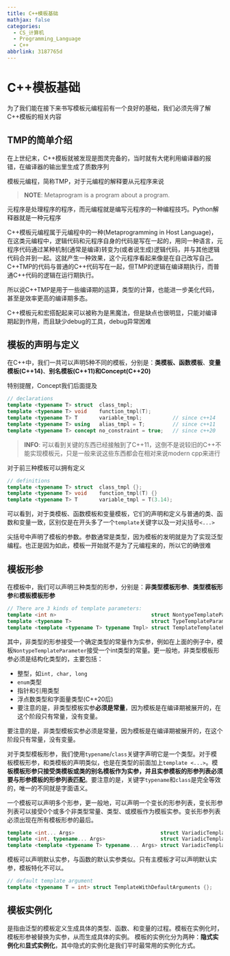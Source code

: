 ```yaml
---
title: C++模板基础
mathjax: false
categories:
  - CS_计算机
  - Programming_Language
  - C++
abbrlink: 3187765d
---
```



# C++模板基础
为了我们能在接下来书写模板元编程前有一个良好的基础，我们必须先得了解C++模板的相关内容

<!--more-->

## TMP的简单介绍
在上世纪末，C++模板就被发现是图灵完备的，当时就有大佬利用编译器的报错，在编译器的输出里生成了质数序列

模板元编程，简称TMP，对于元编程的解释要从元程序来说

>**NOTE**: Metaprogram is a program about a program.

元程序是处理程序的程序，而元编程就是编写元程序的一种编程技巧。Python解释器就是一种元程序

C++模板元编程属于元编程中的一种(Metaprogramming in Host Language)，在这类元编程中，逻辑代码和元程序自身的代码是写在一起的，用同一种语言，元程序代码通过某种机制(通常是编译)转变为(或者说生成)逻辑代码，并与其他逻辑代码合并到一起。这就产生一种效果，这个元程序看起来像是在自己改写自己。C++TMP的代码与普通的C++代码写在一起，但TMP的逻辑在编译期执行，而普通C++代码的逻辑在运行期执行。

所以说C++TMP是用于一些编译期的运算，类型的计算，也能进一步美化代码，甚至是效率更高的编译期多态。

C++模板元和宏搭配起来可以被称为是黑魔法，但是缺点也很明显，只能对编译期起到作用，而且缺少debug的工具，debug异常困难

## 模板的声明与定义
在C++中，我们一共可以声明5种不同的模板，分别是：**类模板、函数模板**、**变量模板(C++14)**、**别名模板(C++11)**和**Concept(C++20)**

特别提醒，Concept我们后面提及

```cpp
// declarations
template <typename T> struct  class_tmpl;
template <typename T> void    function_tmpl(T);
template <typename T> T       variable_tmpl;          // since c++14
template <typename T> using   alias_tmpl = T;         // since c++11
template <typename T> concept no_constraint = true;   // since c++20
```

> **INFO**: 可以看到关键的东西已经接触到了C++11，这倒不是说较旧的C++不能实现模板元，只是一般来说这些东西都会在相对来说modern cpp来进行

对于前三种模板可以拥有定义
```cpp
// definitions
template <typename T> struct  class_tmpl {};
template <typename T> void    function_tmpl(T) {}
template <typename T> T       variable_tmpl = T(3.14);
```

可以看到，对于类模板、函数模板和变量模板，它们的声明和定义与普通的类、函数和变量一致，区别仅是在开头多了一个`template`关键字以及一对尖括号`<...>`

尖括号中声明了模板的参数。参数通常是类型，因为模板的发明就是为了实现泛型编程。也正是因为如此，模板一开始就不是为了元编程来的，所以它的确很难


## 模板形参
在模板中，我们可以声明三种类型的形参，分别是：**非类型模板形参**、**类型模板形参**和**模板模板形参**

```cpp
// There are 3 kinds of template parameters:
template <int n>                               struct NontypeTemplateParameter {};
template <typename T>                          struct TypeTemplateParameter {};
template <template <typename T> typename Tmpl> struct TemplateTemplateParameter {};
```

其中，非类型的形参接受一个确定类型的常量作为实参，例如在上面的例子中，模板`NontypeTemplateParameter`接受一个int类型的常量。更一般地，非类型模板形参必须是结构化类型的，主要包括：

- 整型，如`int, char, long`
- `enum`类型
- 指针和引用类型
- 浮点数类型和字面量类型(C++20后)
- 要注意的是，非类型模板实参**必须是常量**，因为模板是在编译期被展开的，在这个阶段只有常量，没有变量。

要注意的是，非类型模板实参必须是常量，因为模板是在编译期被展开的，在这个阶段只有常量，没有变量。

对于类型模板形参，我们使用`typename`/`class`关键字声明它是一个类型。对于模板模板形参，和类模板的声明类似，也是在类型的前面加上`template <...>`。模**板模板形参只接受类模板或类的别名模板作为实参，并且实参模板的形参列表必须要与形参模板的形参列表匹配**。要注意的是，关键字`typename`和`class`是完全等效的，唯一的不同就是字面语义。

一个模板可以声明多个形参，更一般地，可以声明一个变长的形参列表，变长形参列表可以接受0个或多个非类型常量、类型、或模板作为模板实参。变长形参列表必须出现在所有模板形参的最后。

```cpp
template <int... Args>                            struct VariadicTemplate1 {};
template <int, typename... Args>                  struct VariadicTemplate2 {};
template <template <typename T> typename... Args> struct VariadicTemplate3 {};
```

模板可以声明默认实参，与函数的默认实参类似。只有主模板才可以声明默认实参，模板特化不可以。
```cpp
// default template argument
template <typename T = int> struct TemplateWithDefaultArguments {};
```

## 模板实例化
是指由泛型的模板定义生成具体的类型、函数、和变量的过程。模板在实例化时，模板形参被替换为实参，从而生成具体的实例。
模板的实例化分为两种：**隐式实例化**和**显式实例化**，其中隐式的实例化是我们平时最常用的实例化方式。

